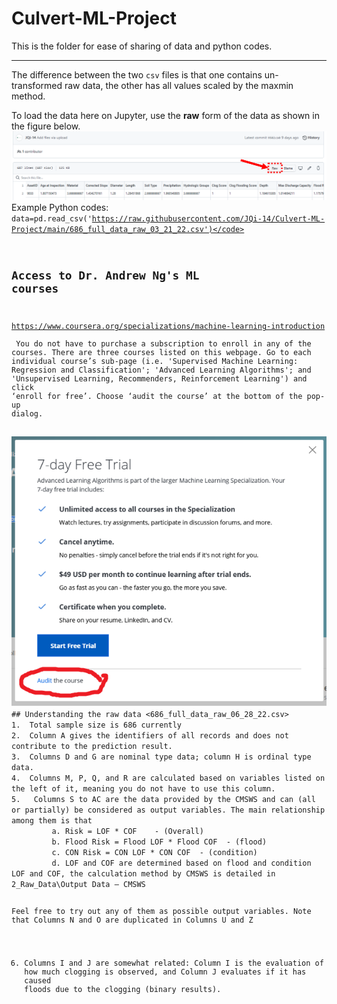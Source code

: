 # Culvert-ML-Project
This is the folder for ease of sharing of data and python codes.<br/>
***
The difference between the two <code>csv</code> files is that one contains un-transformed raw data, the other has all values scaled by the maxmin method.

To load the data here on Jupyter, use the **raw** form of the data as shown in the figure below.<br/>
<img src="https://github.com/JQi-14/Culvert-ML-Project/blob/main/Misc./note.png?raw=true" />
Example Python codes:<br/>
<code>data=pd.read_csv('https://raw.githubusercontent.com/JQi-14/Culvert-ML-Project/main/686_full_data_raw_03_21_22.csv')</code><br/>


## Access to Dr. Andrew Ng's ML courses
https://www.coursera.org/specializations/machine-learning-introduction <br/>
You do not have to purchase a subscription to enroll in any of the courses. There are three courses listed on this webpage. 
Go to each individual course’s sub-page (i.e. 'Supervised Machine Learning: Regression and Classification'; 'Advanced Learning Algorithms'; and 'Unsupervised Learning, Recommenders, Reinforcement Learning') and click ‘enroll for free’. Choose ‘audit the course’ at the bottom of the pop-up dialog. <br/>

<img src="https://github.com/JQi-14/Culvert-ML-Project/blob/main/Misc./corsara.png?raw=true" />
## Understanding the raw data <686_full_data_raw_06_28_22.csv>
1.  Total sample size is 686 currently
2. 	Column A gives the identifiers of all records and does not contribute to the prediction result. 
3. 	Columns D and G are nominal type data; column H is ordinal type data.
4.  Columns M, P, Q, and R are calculated based on variables listed on the left of it, meaning you do not have to use this column.
5. 	 Columns S to AC are the data provided by the CMSWS and can (all or partially) be considered as output variables. The main relationship among them is that 
         a. Risk = LOF * COF    - (Overall)
         b. Flood Risk = Flood LOF * Flood COF  - (flood)
         c. CON Risk = CON LOF * CON COF  - (condition)
         d. LOF and COF are determined based on flood and condition LOF and COF, the calculation method by CMSWS is detailed in 2_Raw_Data\Output Data – CMSWS

Feel free to try out any of them as possible output variables. Note that Columns N and O are duplicated in Columns U and Z

6. 	Columns I and J are somewhat related: Column I is the evaluation of how much clogging is observed, and Column J evaluates if it has caused floods due to the clogging (binary results). 
